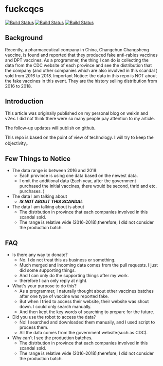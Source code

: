 # fuckcqcs

[![Build Status](https://img.shields.io/github/stars/fuckcqcs/fuckcqcs.svg)](https://github.com/fuckcqcs/fuckcqcs)
[![Build Status](https://img.shields.io/github/forks/fuckcqcs/fuckcqcs.svg)](https://github.com/fuckcqcs/fuckcqcs)
[![Build Status](https://img.shields.io/badge/README-中文-yellow.svg)](README_ZH.md)

## Background
Recently, a pharmaceutical company in China, Changchun Changsheng vaccine, is found and reported that they produced fake anti-rabies vaccines and DPT vaccines. As a programmer, the thing I can do is collecting the data from the CDC website of each province and see the distribution that the company (and other companies which are also involved in this scandal ) sold from 2016 to 2018. 
Important Notice: the data in this repo is NOT about the fake vaccines in this event. They are the history selling distribution from 2016 to 2018.
## Introduction
This article was originally published on my personal blog on weixin and v2ex. I did not think there were so many people pay attention to my article.

The follow-up updates will publish on github.

This repo is based on the point of view of technology. I will try to keep the objectivity。

## Few Things to Notice
- The data range is between 2016 and 2018
    - Each province is using one data based on the newest data.
    - I omit the additional data (Each year, after the government purchased the initial vaccines, there would be second, thrid and etc. purchases. )
- The data I am talking about
    - ***IS NOT ABOUT THIS SCANDAL***
- The data I am talking about is about
    - The distrbution in province that each companies involved in this scandal sold.
    - The range is relative wide (2016-2018);therefore, I did not consider the production batch.
## FAQ
- Is there any way to donate?
    -  No. I do not treat this as business or something.
    -  Much merged and incoming data comes from the pull requests. I just did some supporting things.
    -  And I can only do the supporting things after my work.
    -  therefore I can only reply at night.
- What's your purpose to do this?
    -  As a programmer, I naturally thought about other vaccines batches after one type of vaccine was reported fake.
    -  But when I tried to access their website, their website was shout down. I could only search manually.
    -  And then kept the key words of searching to prepare for the future.
- Did you use the robot to access the data?
    -  No! I searched and downloaded them manually, and I used script to process them.
    -  All the data comes from the government website(such as CDC).
- Why can't I see the production batches.
    - The distrbution in province that each companies involved in this scandal sold.
    - The range is relative wide (2016-2018);therefore, I did not consider the production batch.


